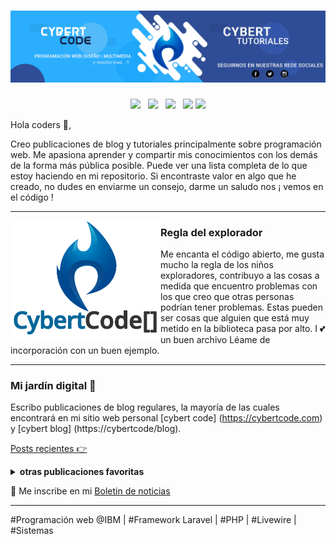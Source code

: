 # [![waylon walker header](https://github.com/cybertcode/cybertcode/blob/main/PORTADA-CANAL.jpg)](https://github.com/cybertcode)

<p align='center'>
<a href="https://cybertcode.com"><img height="30" src="https://raw.githubusercontent.com/WaylonWalker/WaylonWalker/main/icon/dev.png"></a>&nbsp;&nbsp;
<a href="https://twitter.com/Kevyn94"><img height="30" src="https://github.com/WaylonWalker/WaylonWalker/blob/main/icon/twitter.png?raw=true"></a>&nbsp;&nbsp;
<a href="https://www.instagram.com/mkevynhh"><img height="30" src="https://github.com/WaylonWalker/WaylonWalker/blob/main/icon/instagram.jpg?raw=true"></a>&nbsp;&nbsp;
<a href="https://github.com/cybertcode"><img height="30" src="https://github.com/WaylonWalker/WaylonWalker/blob/main/icon/by-me-a-coffee.png?raw=true"></a>
<a href="https://www.linkedin.com/in/marvyn-kevyn-huanca-hilario-a12699b7/"><img height="30" src="https://github.com/WaylonWalker/WaylonWalker/blob/main/icon/linkedin.png?raw=true"></a>
</p>

Hola coders 👋,

Creo publicaciones de blog y tutoriales principalmente sobre programación web. Me apasiona aprender y compartir mis conocimientos con los demás de la forma más pública posible. Puede ver una lista completa de lo que estoy haciendo en mi repositorio. Si encontraste valor en algo que he creado, no dudes en enviarme un consejo, darme un saludo nos ¡ vemos en el código !

  ---
 
 <p>
  <img width="240"  align='left' src="https://github.com/cybertcode/cybertcode/blob/main/logo-canal%20cortado.png?raw=true">
</p>
 
### Regla del explorador

Me encanta el código abierto, me gusta mucho la regla de los niños exploradores, contribuyo a las cosas a medida que encuentro problemas con los que creo que otras personas podrían tener problemas. Estas pueden ser cosas que alguien que está muy metido en la biblioteca pasa por alto. I 💕 un buen archivo Léame de incorporación con un buen ejemplo.

 ---

<!-- <p>
  <a href="https://waylonwalker.com/latest"><img width="300" align='right' src="https://waylonwalker.com/latest.png?raw=true"></a>
</p> -->

### Mi jardín digital 🌱

Escribo publicaciones de blog regulares, la mayoría de las cuales encontrará en mi sitio web personal [cybert code] (https://cybertcode.com) y [cybert blog] (https://cybertcode/blog).

[Posts recientes 👉](https://cybertcode/blog)

<details>
 <summary><strong>otras publicaciones favoritas</strong></summary>
 <a href="https://waylonwalker.com/blog/eight-years-cat/"><img width="400" src="https://images.waylonwalker.com/eight-years-cat-og.png?raw=true"></a>
 <a href="https://waylonwalker.com/blog/what-are-github-actions/"><img width="400" src="https://images.waylonwalker.com/what-are-github-actions-og.png?raw=true"></a>
 
</details>

💌 Me inscribe en mi [Boletin de noticias](https://cybertcode/blog)

---

<!-- ### <img height="30" style="border-radius:50%" src="https://github.com/WaylonWalker/WaylonWalker/blob/main/icon/twitter.png?raw=true"> Últimos seguidores -->

#Programación web @IBM | #Framework Laravel | #PHP | #Livewire | #Sistemas
<h2></h2>
